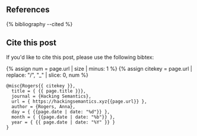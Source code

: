 ## References

{% bibliography --cited %}

## Cite this post

If you'd like to cite this post, please use the following bibtex:

{% assign num = page.url | size | minus: 1 %}
{% assign citekey = page.url | replace: "/", "_" | slice: 0, num %}

```
@misc{Rogers{{ citekey }},
  title = { {{ page.title }}},
  journal = {Hacking Semantics},
  url = { https://hackingsemantics.xyz{{page.url}} },
  author = {Rogers, Anna},
  day = { {{page.date | date: "%d"}} },
  month = { {{page.date | date: "%b"}} },
  year = { {{ page.date | date: "%Y" }} }
}
```

